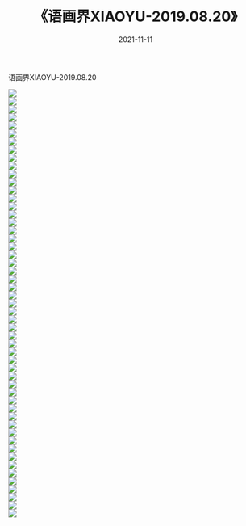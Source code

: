 ﻿---
layout: post
title:  《语画界XIAOYU-2019.08.20》
date:   2021-11-11
img: http://imgx.orgx.ga/漏D/网络美图/2021/语画界XIAOYU-2019.08.20/000.jpg
categories: [美女, 清纯, 唯美]
---

语画界XIAOYU-2019.08.20

  ![](http://imgx.orgx.ga/漏D/网络美图/2021/语画界XIAOYU-2019.08.20/001.jpg) <br> ![](http://imgx.orgx.ga/漏D/网络美图/2021/语画界XIAOYU-2019.08.20/002.jpg) <br> ![](http://imgx.orgx.ga/漏D/网络美图/2021/语画界XIAOYU-2019.08.20/003.jpg) <br> ![](http://imgx.orgx.ga/漏D/网络美图/2021/语画界XIAOYU-2019.08.20/004.jpg) <br> ![](http://imgx.orgx.ga/漏D/网络美图/2021/语画界XIAOYU-2019.08.20/005.jpg) <br> ![](http://imgx.orgx.ga/漏D/网络美图/2021/语画界XIAOYU-2019.08.20/006.jpg) <br> ![](http://imgx.orgx.ga/漏D/网络美图/2021/语画界XIAOYU-2019.08.20/007.jpg) <br> ![](http://imgx.orgx.ga/漏D/网络美图/2021/语画界XIAOYU-2019.08.20/008.jpg) <br> ![](http://imgx.orgx.ga/漏D/网络美图/2021/语画界XIAOYU-2019.08.20/009.jpg) <br> ![](http://imgx.orgx.ga/漏D/网络美图/2021/语画界XIAOYU-2019.08.20/010.jpg) <br> ![](http://imgx.orgx.ga/漏D/网络美图/2021/语画界XIAOYU-2019.08.20/011.jpg) <br> ![](http://imgx.orgx.ga/漏D/网络美图/2021/语画界XIAOYU-2019.08.20/012.jpg) <br> ![](http://imgx.orgx.ga/漏D/网络美图/2021/语画界XIAOYU-2019.08.20/013.jpg) <br> ![](http://imgx.orgx.ga/漏D/网络美图/2021/语画界XIAOYU-2019.08.20/014.jpg) <br> ![](http://imgx.orgx.ga/漏D/网络美图/2021/语画界XIAOYU-2019.08.20/015.jpg) <br> ![](http://imgx.orgx.ga/漏D/网络美图/2021/语画界XIAOYU-2019.08.20/016.jpg) <br> ![](http://imgx.orgx.ga/漏D/网络美图/2021/语画界XIAOYU-2019.08.20/017.jpg) <br> ![](http://imgx.orgx.ga/漏D/网络美图/2021/语画界XIAOYU-2019.08.20/018.jpg) <br> ![](http://imgx.orgx.ga/漏D/网络美图/2021/语画界XIAOYU-2019.08.20/019.jpg) <br> ![](http://imgx.orgx.ga/漏D/网络美图/2021/语画界XIAOYU-2019.08.20/020.jpg) <br> ![](http://imgx.orgx.ga/漏D/网络美图/2021/语画界XIAOYU-2019.08.20/021.jpg) <br> ![](http://imgx.orgx.ga/漏D/网络美图/2021/语画界XIAOYU-2019.08.20/022.jpg) <br> ![](http://imgx.orgx.ga/漏D/网络美图/2021/语画界XIAOYU-2019.08.20/023.jpg) <br> ![](http://imgx.orgx.ga/漏D/网络美图/2021/语画界XIAOYU-2019.08.20/024.jpg) <br> ![](http://imgx.orgx.ga/漏D/网络美图/2021/语画界XIAOYU-2019.08.20/025.jpg) <br> ![](http://imgx.orgx.ga/漏D/网络美图/2021/语画界XIAOYU-2019.08.20/026.jpg) <br> ![](http://imgx.orgx.ga/漏D/网络美图/2021/语画界XIAOYU-2019.08.20/027.jpg) <br> ![](http://imgx.orgx.ga/漏D/网络美图/2021/语画界XIAOYU-2019.08.20/028.jpg) <br> ![](http://imgx.orgx.ga/漏D/网络美图/2021/语画界XIAOYU-2019.08.20/029.jpg) <br> ![](http://imgx.orgx.ga/漏D/网络美图/2021/语画界XIAOYU-2019.08.20/030.jpg) <br> ![](http://imgx.orgx.ga/漏D/网络美图/2021/语画界XIAOYU-2019.08.20/031.jpg) <br> ![](http://imgx.orgx.ga/漏D/网络美图/2021/语画界XIAOYU-2019.08.20/032.jpg) <br> ![](http://imgx.orgx.ga/漏D/网络美图/2021/语画界XIAOYU-2019.08.20/033.jpg) <br> ![](http://imgx.orgx.ga/漏D/网络美图/2021/语画界XIAOYU-2019.08.20/034.jpg) <br> ![](http://imgx.orgx.ga/漏D/网络美图/2021/语画界XIAOYU-2019.08.20/035.jpg) <br> ![](http://imgx.orgx.ga/漏D/网络美图/2021/语画界XIAOYU-2019.08.20/036.jpg) <br> ![](http://imgx.orgx.ga/漏D/网络美图/2021/语画界XIAOYU-2019.08.20/037.jpg) <br> ![](http://imgx.orgx.ga/漏D/网络美图/2021/语画界XIAOYU-2019.08.20/038.jpg) <br> ![](http://imgx.orgx.ga/漏D/网络美图/2021/语画界XIAOYU-2019.08.20/039.jpg) <br> ![](http://imgx.orgx.ga/漏D/网络美图/2021/语画界XIAOYU-2019.08.20/040.jpg) <br> ![](http://imgx.orgx.ga/漏D/网络美图/2021/语画界XIAOYU-2019.08.20/041.jpg) <br> ![](http://imgx.orgx.ga/漏D/网络美图/2021/语画界XIAOYU-2019.08.20/042.jpg) <br> ![](http://imgx.orgx.ga/漏D/网络美图/2021/语画界XIAOYU-2019.08.20/043.jpg) <br> ![](http://imgx.orgx.ga/漏D/网络美图/2021/语画界XIAOYU-2019.08.20/044.jpg) <br> ![](http://imgx.orgx.ga/漏D/网络美图/2021/语画界XIAOYU-2019.08.20/045.jpg) <br> ![](http://imgx.orgx.ga/漏D/网络美图/2021/语画界XIAOYU-2019.08.20/046.jpg) <br> ![](http://imgx.orgx.ga/漏D/网络美图/2021/语画界XIAOYU-2019.08.20/047.jpg) <br> ![](http://imgx.orgx.ga/漏D/网络美图/2021/语画界XIAOYU-2019.08.20/048.jpg) <br> ![](http://imgx.orgx.ga/漏D/网络美图/2021/语画界XIAOYU-2019.08.20/049.jpg) <br> ![](http://imgx.orgx.ga/漏D/网络美图/2021/语画界XIAOYU-2019.08.20/050.jpg) <br> ![](http://imgx.orgx.ga/漏D/网络美图/2021/语画界XIAOYU-2019.08.20/051.jpg) <br> ![](http://imgx.orgx.ga/漏D/网络美图/2021/语画界XIAOYU-2019.08.20/052.jpg) <br> ![](http://imgx.orgx.ga/漏D/网络美图/2021/语画界XIAOYU-2019.08.20/053.jpg) <br>